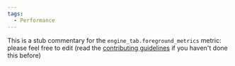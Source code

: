 ```yaml
---
tags:
  - Performance
---
```


This is a stub commentary for the `engine_tab.foreground_metrics` metric: please feel free to edit (read the
[contributing guidelines](https://github.com/mozilla/glean-annotations/blob/main/CONTRIBUTING.md)
if you haven't done this before)
